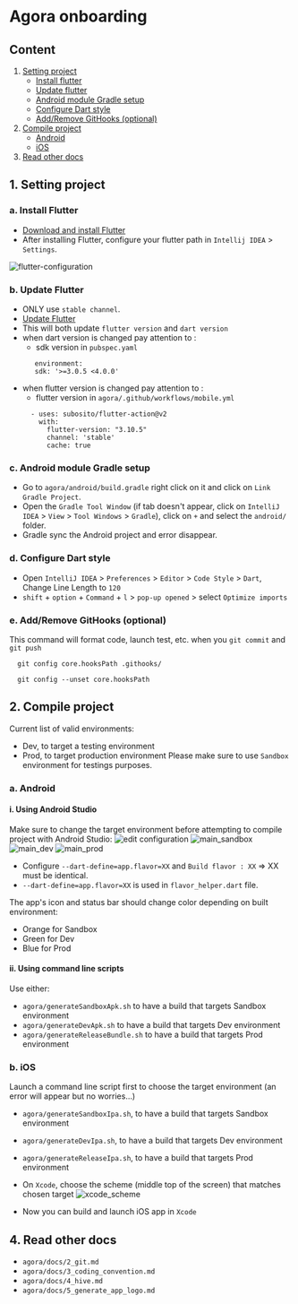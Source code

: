 # Agora onboarding

## Content

1. [Setting project](#1-setting-project)
   * [Install flutter](#a-install-flutter)
   * [Update flutter](#b-update-flutter)
   * [Android module Gradle setup](#c-android-module-gradle-setup)
   * [Configure Dart style](#d-configure-dart-style)
   * [Add/Remove GitHooks (optional)](#e-addremove-githooks-optional)
2. [Compile project](#2-compile-project)
   * [Android](#a-android)
   * [iOS](#b-ios)
3. [Read other docs](#4-read-other-docs)


## 1. Setting project
### a. Install Flutter
- [Download and install Flutter](https://docs.flutter.dev/get-started/install)
- After installing Flutter, configure your flutter path in `Intellij IDEA` > `Settings`.

![flutter-configuration](docs/image/configuration_example.png)

### b. Update Flutter
- ONLY use `stable channel`.
- [Update Flutter](https://docs.flutter.dev/release/upgrade)
- This will both update `flutter version` and `dart version`
- when dart version is changed pay attention to :
  - sdk version in `pubspec.yaml`
   ```
      environment:
      sdk: '>=3.0.5 <4.0.0'
    ```
- when flutter version is changed pay attention to :
  - flutter version in `agora/.github/workflows/mobile.yml`
  ```      
    - uses: subosito/flutter-action@v2
      with:
        flutter-version: "3.10.5"
        channel: 'stable'
        cache: true
  ```

### c. Android module Gradle setup
- Go to `agora/android/build.gradle` right click on it and click on `Link Gradle Project`.
- Open the `Gradle Tool Window` (if tab doesn't appear, click on `IntelliJ IDEA` > `View` > `Tool Windows` > `Gradle`), click on `+` and select the `android/` folder.
- Gradle sync the Android project and error disappear.

### d. Configure Dart style
- Open `IntelliJ IDEA` > `Preferences` > `Editor` > `Code Style` > `Dart`, Change Line Length to `120`
- `shift` + `option` + `Command` + `l` > `pop-up opened` > select `Optimize imports`

### e. Add/Remove GitHooks (optional)
This command will format code, launch test, etc. when you `git commit` and `git push`
```shell
  git config core.hooksPath .githooks/
```
```shell
  git config --unset core.hooksPath
```

## 2. Compile project

Current list of valid environments:
- Dev, to target a testing environment
- Prod, to target production environment
  Please make sure to use `Sandbox` environment for testings purposes.

### a. Android

#### i. Using Android Studio
Make sure to change the target environment before attempting to compile project with Android Studio:
![edit configuration](docs/image/edit_configuration.png)
![main_sandbox](docs/image/main_sandbox.png)
![main_dev](docs/image/main_dev.png)
![main_prod](docs/image/main_prod.png)

- Configure `--dart-define=app.flavor=XX` and `Build flavor : XX` => XX must be identical.
- `--dart-define=app.flavor=XX` is used in `flavor_helper.dart` file.

The app's icon and status bar should change color depending on built environment:
- Orange for Sandbox
- Green for Dev
- Blue for Prod

#### ii. Using command line scripts

Use either:
- `agora/generateSandboxApk.sh` to have a build that targets Sandbox environment
- `agora/generateDevApk.sh` to have a build that targets Dev environment
- `agora/generateReleaseBundle.sh` to have a build that targets Prod environment

### b. iOS

Launch a command line script first to choose the target environment (an error will appear but no worries...)
- `agora/generateSandboxIpa.sh`, to have a build that targets Sandbox environment
- `agora/generateDevIpa.sh`, to have a build that targets Dev environment
- `agora/generateReleaseIpa.sh`, to have a build that targets Prod environment
- On `Xcode`, choose the scheme (middle top of the screen) that matches chosen target
![xcode_scheme](docs/image/xcode_scheme.png)

- Now you can build and launch iOS app in `Xcode`

## 4. Read other docs
- `agora/docs/2_git.md`
- `agora/docs/3_coding_convention.md`
- `agora/docs/4_hive.md`
- `agora/docs/5_generate_app_logo.md`
